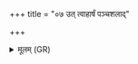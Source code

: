 +++
title = "०७ उत् त्वाहार्षं पञ्चशलाद्"

+++
<details><summary>मूलम् (GR)</summary>

उत् त्वाहार्षं पञ्चशलाद्  
उत् त्वा दशशलाद् उत ।  
उत् त्वा यमस्य पड्वीशाद्  
ओषधीभिर् अपीपरम् ॥
</details>